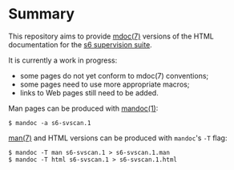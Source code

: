 # Summary

This repository aims to provide [mdoc(7)](https://man.openbsd.org/mdoc.7)
versions of the HTML documentation for the [s6 supervision
suite](http://skarnet.org/software/s6/).

It is currently a work in progress:

* some pages do not yet conform to mdoc(7) conventions;
* some pages need to use more appropriate macros;
* links to Web pages still need to be added.

Man pages can be produced with [mandoc(1)](https://man.openbsd.org/mandoc.1):

```
$ mandoc -a s6-svscan.1
```

[man(7)](https://man.voidlinux.org/man.7) and HTML versions can be produced with
`mandoc`'s `-T` flag:

```
$ mandoc -T man s6-svscan.1 > s6-svscan.1.man
$ mandoc -T html s6-svscan.1 > s6-svscan.1.html
```
